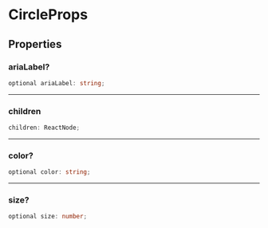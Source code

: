 # CircleProps

## Properties

### ariaLabel?

```ts
optional ariaLabel: string;
```

***

### children

```ts
children: ReactNode;
```

***

### color?

```ts
optional color: string;
```

***

### size?

```ts
optional size: number;
```
